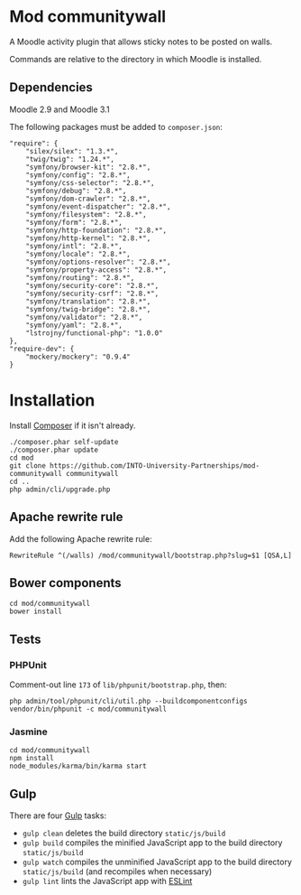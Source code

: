 # Mod communitywall

A Moodle activity plugin that allows sticky notes to be posted on walls.

Commands are relative to the directory in which Moodle is installed.

## Dependencies

Moodle 2.9 and Moodle 3.1

The following packages must be added to `composer.json`:

    "require": {
        "silex/silex": "1.3.*",
        "twig/twig": "1.24.*",
        "symfony/browser-kit": "2.8.*",
        "symfony/config": "2.8.*",
        "symfony/css-selector": "2.8.*",
        "symfony/debug": "2.8.*",
        "symfony/dom-crawler": "2.8.*",
        "symfony/event-dispatcher": "2.8.*",
        "symfony/filesystem": "2.8.*",
        "symfony/form": "2.8.*",
        "symfony/http-foundation": "2.8.*",
        "symfony/http-kernel": "2.8.*",
        "symfony/intl": "2.8.*",
        "symfony/locale": "2.8.*",
        "symfony/options-resolver": "2.8.*",
        "symfony/property-access": "2.8.*",
        "symfony/routing": "2.8.*",
        "symfony/security-core": "2.8.*",
        "symfony/security-csrf": "2.8.*",
        "symfony/translation": "2.8.*",
        "symfony/twig-bridge": "2.8.*",
        "symfony/validator": "2.8.*",
        "symfony/yaml": "2.8.*",
        "lstrojny/functional-php": "1.0.0"
    },
    "require-dev": {
        "mockery/mockery": "0.9.4"
    }

# Installation

Install [Composer](https://getcomposer.org/download/) if it isn't already.

    ./composer.phar self-update
    ./composer.phar update
    cd mod
    git clone https://github.com/INTO-University-Partnerships/mod-communitywall communitywall
    cd ..
    php admin/cli/upgrade.php

## Apache rewrite rule

Add the following Apache rewrite rule:

    RewriteRule ^(/walls) /mod/communitywall/bootstrap.php?slug=$1 [QSA,L]

## Bower components

    cd mod/communitywall
    bower install

## Tests

### PHPUnit

Comment-out line `173` of `lib/phpunit/bootstrap.php`, then:

    php admin/tool/phpunit/cli/util.php --buildcomponentconfigs
    vendor/bin/phpunit -c mod/communitywall

### Jasmine

    cd mod/communitywall
    npm install
    node_modules/karma/bin/karma start

## Gulp

There are four [Gulp](http://gulpjs.com/) tasks:

* `gulp clean` deletes the build directory `static/js/build`
* `gulp build` compiles the minified JavaScript app to the build directory `static/js/build`
* `gulp watch` compiles the unminified JavaScript app to the build directory `static/js/build` (and recompiles when necessary)
* `gulp lint` lints the JavaScript app with [ESLint](http://eslint.org/)
